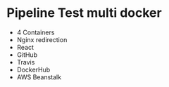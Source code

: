 # Pipeline Test multi docker
- 4 Containers
- Nginx redirection
- React
- GitHub
- Travis
- DockerHub
- AWS Beanstalk

